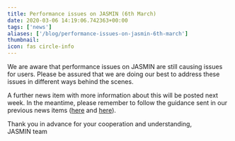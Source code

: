 ```yaml
---
title: Performance issues on JASMIN (6th March)
date: 2020-03-06 14:19:06.742363+00:00
tags: ['news']
aliases: ['/blog/performance-issues-on-jasmin-6th-march']
thumbnail: 
icon: fas circle-info
---
```


We are aware that performance issues on JASMIN are still causing issues for users. Please be assured that we are doing our best to address these issues in different ways behind the scenes.   
  
A further news item with more information about this will be posted next week. In the meantime, please remember to follow the guidance sent in our previous news items ([here](/news/updates/2020/2020-03-03-performance-issues-on-jasmin-3rd-march.md) and [here](/news/updates/2020/2020-02-26-performance-issues-on-jasmin.md)).   
  
Thank you in advance for your cooperation and understanding,  
JASMIN team


 


